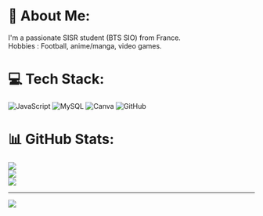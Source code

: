 # 💫 About Me:
I'm a passionate SISR student (BTS SIO)  from France. <br>Hobbies : Football, anime/manga, video games.


# 💻 Tech Stack:
![JavaScript](https://img.shields.io/badge/javascript-%23323330.svg?style=for-the-badge&logo=javascript&logoColor=%23F7DF1E) ![MySQL](https://img.shields.io/badge/mysql-4479A1.svg?style=for-the-badge&logo=mysql&logoColor=white) ![Canva](https://img.shields.io/badge/Canva-%2300C4CC.svg?style=for-the-badge&logo=Canva&logoColor=white) ![GitHub](https://img.shields.io/badge/github-%23121011.svg?style=for-the-badge&logo=github&logoColor=white)
# 📊 GitHub Stats:
![](https://github-readme-stats.vercel.app/api?username=TristanM-ort&theme=white&hide_border=false&include_all_commits=false&count_private=false)<br/>
![](https://nirzak-streak-stats.vercel.app/?user=TristanM-ort&theme=white&hide_border=false)<br/>
![](https://github-readme-stats.vercel.app/api/top-langs/?username=TristanM-ort&theme=dark&hide_border=false&include_all_commits=false&count_private=false&layout=compact)

---
[![](https://visitcount.itsvg.in/api?id=TristanM-ort&icon=0&color=0)](https://visitcount.itsvg.in)

<!-- Proudly created with GPRM ( https://gprm.itsvg.in ) -->
